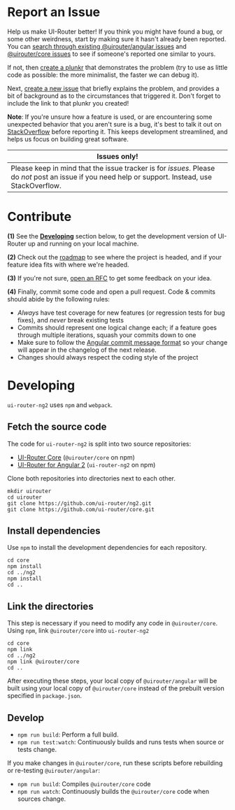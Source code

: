 # Report an Issue

Help us make UI-Router better! If you think you might have found a bug, or some other weirdness, start by making sure
it hasn't already been reported. You can [search through existing @uirouter/angular issues](https://github.com/ui-router/ng2?search?q=wat%3F&type=Issues) and [@uirouter/core issues](https://github.com/ui-router/core?search?q=wat%3F&type=Issues)
to see if someone's reported one similar to yours.

If not, then [create a plunkr](http://bit.ly/UIR-Plunk) that demonstrates the problem (try to use as little code
as possible: the more minimalist, the faster we can debug it).

Next, [create a new issue](https://github.com/ui-router/ng2/issues/new) that briefly explains the problem,
and provides a bit of background as to the circumstances that triggered it. Don't forget to include the link to
that plunkr you created!

**Note**: If you're unsure how a feature is used, or are encountering some unexpected behavior that you aren't sure
is a bug, it's best to talk it out on
[StackOverflow](http://stackoverflow.com/questions/ask?tags=angular2,@uirouter/angular) before reporting it. This
keeps development streamlined, and helps us focus on building great software.

| Issues only!                                                                                                                                       |
| -------------------------------------------------------------------------------------------------------------------------------------------------- |
| Please keep in mind that the issue tracker is for _issues_. Please do _not_ post an issue if you need help or support. Instead, use StackOverflow. |

# Contribute

**(1)** See the **[Developing](#developing)** section below, to get the development version of UI-Router up and running on your local machine.

**(2)** Check out the [roadmap](https://github.com/ui-router/ng2/milestones) to see where the project is headed, and if your feature idea fits with where we're headed.

**(3)** If you're not sure, [open an RFC](https://github.com/ui-router/ng2/issues/new?title=RFC:%20My%20idea) to get some feedback on your idea.

**(4)** Finally, commit some code and open a pull request. Code & commits should abide by the following rules:

- _Always_ have test coverage for new features (or regression tests for bug fixes), and _never_ break existing tests
- Commits should represent one logical change each; if a feature goes through multiple iterations, squash your commits down to one
- Make sure to follow the [Angular commit message format](https://github.com/angular/angular.js/blob/master/CONTRIBUTING.md#commit-message-format) so your change will appear in the changelog of the next release.
- Changes should always respect the coding style of the project

# Developing

`ui-router-ng2` uses <code>npm</code> and <code>webpack</code>.

## Fetch the source code

The code for `ui-router-ng2` is split into two source repositories:

- [UI-Router Core](https://github.com/ui-router/core) (`@uirouter/core` on npm)
- [UI-Router for Angular 2](https://github.com/ui-router/ng2) (`ui-router-ng2` on npm)

Clone both repositories into directories next to each other.

```
mkdir uirouter
cd uirouter
git clone https://github.com/ui-router/ng2.git
git clone https://github.com/ui-router/core.git
```

## Install dependencies

Use `npm` to install the development dependencies for each repository.

```
cd core
npm install
cd ../ng2
npm install
cd ..
```

## Link the directories

This step is necessary if you need to modify any code in `@uirouter/core`.
Using `npm`, link `@uirouter/core` into `ui-router-ng2`

```
cd core
npm link
cd ../ng2
npm link @uirouter/core
cd ..
```

After executing these steps, your local copy of `@uirouter/angular` will be built using your local copy of `@uirouter/core`
instead of the prebuilt version specified in `package.json`.

## Develop

- `npm run build`: Perform a full build.
- `npm run test:watch`: Continuously builds and runs tests when source or tests change.

If you make changes in `@uirouter/core`, run these scripts before rebuilding or re-testing `@uirouter/angular`:

- `npm run build`: Compiles `@uirouter/core` code
- `npm run watch`: Continuously builds the `@uirouter/core` code when sources change.
